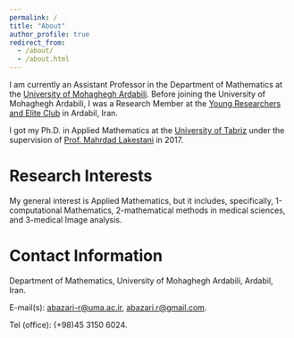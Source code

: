 ```yaml
---
permalink: /
title: "About"
author_profile: true
redirect_from: 
  - /about/
  - /about.html
---
```

I am currently an Assistant Professor in the Department of Mathematics at the [University of Mohaghegh Ardabili](https://uma.ac.ir). Before joining the University of Mohaghegh Ardabili, I was a Research Member at the [Young Researchers and Elite Club](https://bpj.ir/index_e.aspx) in Ardabil, Iran.

I got my Ph.D. in Applied Mathematics at the [University of Tabriz](https://tabrizu.ac.ir/en) under the supervision of [Prof. Mahrdad Lakestani](https://scholar.google.com/citations?user=UR2VEoQAAAAJ&hl=en) in 2017.



Research Interests
======
My general interest is Applied Mathematics, but it includes, specifically, 1-computational Mathematics, 2-mathematical methods in medical sciences, and 3-medical Image analysis.

Contact Information
======

Department of Mathematics, University of Mohaghegh Ardabili, Ardabil, Iran.

E-mail(s): abazari-r@uma.ac.ir, abazari.r@gmail.com.

Tel (office): (+98)45 3150 6024.





